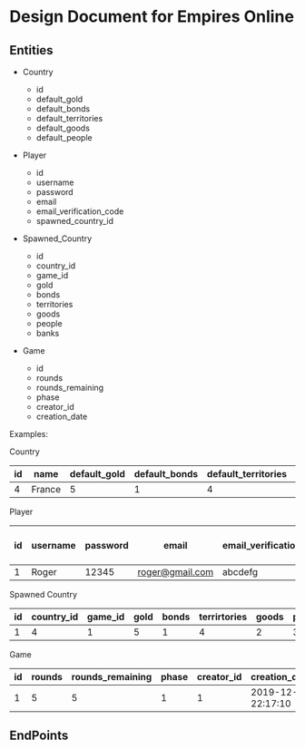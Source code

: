 # Design Document for Empires Online

## Entities

* Country
  * id
  * default_gold
  * default_bonds
  * default_territories
  * default_goods
  * default_people

* Player
  * id
  * username
  * password
  * email
  * email_verification_code
  * spawned_country_id

* Spawned_Country
  * id
  * country_id
  * game_id
  * gold
  * bonds
  * territories
  * goods
  * people
  * banks 

* Game
  * id
  * rounds
  * rounds_remaining
  * phase
  * creator_id
  * creation_date

Examples:

Country

|id|name|default_gold|default_bonds|default_territories|default_goods|default_people|
|---|-------|--------|-----|-----------------------|------------------|---|
| 4 | France | 5  | 1 | 4   | 2   | 3



Player

|id|username|password|email|email_verification|spawned-country-id|
|---|-------|--------|-----|-----------------------|------------------|
| 1 | Roger | 12345  | roger@gmail.com | abcdefg   | 1                |

Spawned Country

| id  | country_id  | game_id  | gold | bonds  | terrirtories | goods  | people  | banks  |
|---|---|---|---|---|---|---|---|---|
| 1  | 4  | 1  |  5 | 1  |  4 | 2  | 3  | 0  |

Game

|id|rounds|rounds_remaining|phase|creator_id|creation_date
|---|-------|--------|-----|-----------------------|------------------|
| 1 | 5 | 5  |  1 | 1 | 2019-12-30 22:17:10


## EndPoints


